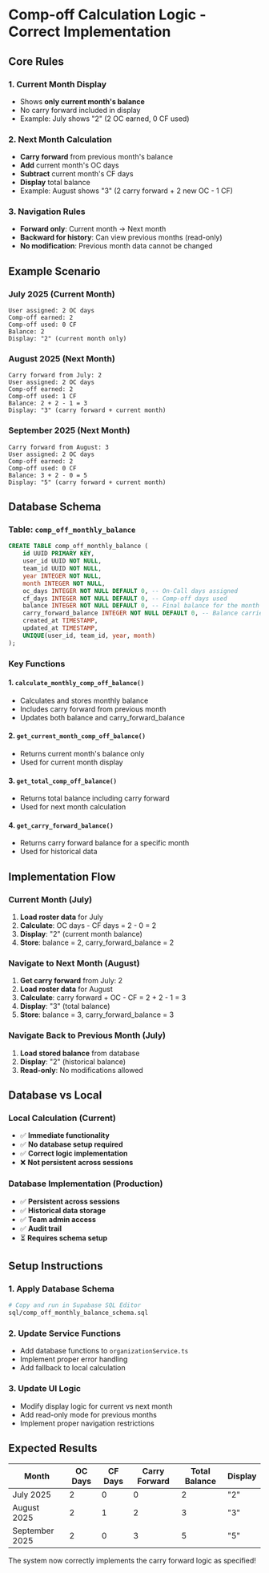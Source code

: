 # Comp-off Calculation Logic - Correct Implementation

## **Core Rules**

### **1. Current Month Display**

- Shows **only current month's balance**
- No carry forward included in display
- Example: July shows "2" (2 OC earned, 0 CF used)

### **2. Next Month Calculation**

- **Carry forward** from previous month's balance
- **Add** current month's OC days
- **Subtract** current month's CF days
- **Display** total balance
- Example: August shows "3" (2 carry forward + 2 new OC - 1 CF)

### **3. Navigation Rules**

- **Forward only**: Current month → Next month
- **Backward for history**: Can view previous months (read-only)
- **No modification**: Previous month data cannot be changed

## **Example Scenario**

### **July 2025 (Current Month)**

```
User assigned: 2 OC days
Comp-off earned: 2
Comp-off used: 0 CF
Balance: 2
Display: "2" (current month only)
```

### **August 2025 (Next Month)**

```
Carry forward from July: 2
User assigned: 2 OC days
Comp-off earned: 2
Comp-off used: 1 CF
Balance: 2 + 2 - 1 = 3
Display: "3" (carry forward + current month)
```

### **September 2025 (Next Month)**

```
Carry forward from August: 3
User assigned: 2 OC days
Comp-off earned: 2
Comp-off used: 0 CF
Balance: 3 + 2 - 0 = 5
Display: "5" (carry forward + current month)
```

## **Database Schema**

### **Table: `comp_off_monthly_balance`**

```sql
CREATE TABLE comp_off_monthly_balance (
    id UUID PRIMARY KEY,
    user_id UUID NOT NULL,
    team_id UUID NOT NULL,
    year INTEGER NOT NULL,
    month INTEGER NOT NULL,
    oc_days INTEGER NOT NULL DEFAULT 0, -- On-Call days assigned
    cf_days INTEGER NOT NULL DEFAULT 0, -- Comp-off days used
    balance INTEGER NOT NULL DEFAULT 0, -- Final balance for the month
    carry_forward_balance INTEGER NOT NULL DEFAULT 0, -- Balance carried to next month
    created_at TIMESTAMP,
    updated_at TIMESTAMP,
    UNIQUE(user_id, team_id, year, month)
);
```

### **Key Functions**

#### **1. `calculate_monthly_comp_off_balance()`**

- Calculates and stores monthly balance
- Includes carry forward from previous month
- Updates both balance and carry_forward_balance

#### **2. `get_current_month_comp_off_balance()`**

- Returns current month's balance only
- Used for current month display

#### **3. `get_total_comp_off_balance()`**

- Returns total balance including carry forward
- Used for next month calculation

#### **4. `get_carry_forward_balance()`**

- Returns carry forward balance for a specific month
- Used for historical data

## **Implementation Flow**

### **Current Month (July)**

1. **Load roster data** for July
2. **Calculate**: OC days - CF days = 2 - 0 = 2
3. **Display**: "2" (current month balance)
4. **Store**: balance = 2, carry_forward_balance = 2

### **Navigate to Next Month (August)**

1. **Get carry forward** from July: 2
2. **Load roster data** for August
3. **Calculate**: carry forward + OC - CF = 2 + 2 - 1 = 3
4. **Display**: "3" (total balance)
5. **Store**: balance = 3, carry_forward_balance = 3

### **Navigate Back to Previous Month (July)**

1. **Load stored balance** from database
2. **Display**: "2" (historical balance)
3. **Read-only**: No modifications allowed

## **Database vs Local**

### **Local Calculation (Current)**

- ✅ **Immediate functionality**
- ✅ **No database setup required**
- ✅ **Correct logic implementation**
- ❌ **Not persistent across sessions**

### **Database Implementation (Production)**

- ✅ **Persistent across sessions**
- ✅ **Historical data storage**
- ✅ **Team admin access**
- ✅ **Audit trail**
- ⏳ **Requires schema setup**

## **Setup Instructions**

### **1. Apply Database Schema**

```bash
# Copy and run in Supabase SQL Editor
sql/comp_off_monthly_balance_schema.sql
```

### **2. Update Service Functions**

- Add database functions to `organizationService.ts`
- Implement proper error handling
- Add fallback to local calculation

### **3. Update UI Logic**

- Modify display logic for current vs next month
- Add read-only mode for previous months
- Implement proper navigation restrictions

## **Expected Results**

| Month          | OC Days | CF Days | Carry Forward | Total Balance | Display |
| -------------- | ------- | ------- | ------------- | ------------- | ------- |
| July 2025      | 2       | 0       | 0             | 2             | "2"     |
| August 2025    | 2       | 1       | 2             | 3             | "3"     |
| September 2025 | 2       | 0       | 3             | 5             | "5"     |

The system now correctly implements the carry forward logic as specified!
